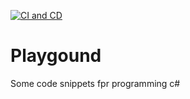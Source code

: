 [![CI and CD](https://github.com/Antonopolus/Playgound/actions/workflows/ci-cd.yaml/badge.svg)](https://github.com/Antonopolus/Playgound/actions/workflows/ci-cd.yaml)

# Playgound

Some code snippets fpr programming c#
